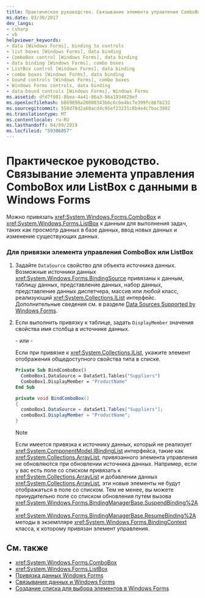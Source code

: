 ```yaml
---
title: Практическое руководство. Связывание элемента управления ComboBox или ListBox с данными в Windows Forms
ms.date: 03/30/2017
dev_langs:
- csharp
- vb
helpviewer_keywords:
- data [Windows Forms], binding to controls
- list boxes [Windows Forms], data binding
- ComboBox control [Windows Forms], data binding
- data binding [Windows Forms], combo boxes
- ListBox control [Windows Forms], data binding
- combo boxes [Windows Forms], data binding
- bound controls [Windows Forms], combo boxes
- Windows Forms controls, data binding
- data-bound controls [Windows Forms], Windows Forms
ms.assetid: dfd7f081-8bea-4a41-86a3-86a1934828ef
ms.openlocfilehash: b869898a20008343b6c6cbe4bc7e399fc86fb232
ms.sourcegitcommit: 558d78d2a68acd4c95ef23231c8b4e4c7bac3902
ms.translationtype: MT
ms.contentlocale: ru-RU
ms.lasthandoff: 04/09/2019
ms.locfileid: "59306057"
---
```

# <a name="how-to-bind-a-windows-forms-combobox-or-listbox-control-to-data"></a>Практическое руководство. Связывание элемента управления ComboBox или ListBox с данными в Windows Forms
Можно привязать <xref:System.Windows.Forms.ComboBox> и <xref:System.Windows.Forms.ListBox> к данным для выполнения задач, таких как просмотр данных в базе данных, ввод новых данных и изменение существующих данных.  
  
### <a name="to-bind-a-combobox-or-listbox-control"></a>Для привязки элемента управления ComboBox или ListBox  
  
1. Задайте `DataSource` свойство для объекта источника данных. Возможные источники данных <xref:System.Windows.Forms.BindingSource> привязаны к данным, таблицу данных, представление данных, набор данных, представление данных диспетчера, массив или любой класс, реализующий <xref:System.Collections.IList> интерфейс. Дополнительные сведения см. в разделе [Data Sources Supported by Windows Forms](../data-sources-supported-by-windows-forms.md).  
  
2. Если выполнить привязку к таблице, задать `DisplayMember` значения свойства имя столбца в источнике данных.  
  
     \- или -  
  
     Если при привязке к <xref:System.Collections.IList>, укажите элемент отображения общедоступного свойства типа в списке.  
  
    ```vb  
    Private Sub BindComboBox()  
      ComboBox1.DataSource = DataSet1.Tables("Suppliers")  
      ComboBox1.DisplayMember = "ProductName"  
    End Sub  
    ```  
  
    ```csharp  
    private void BindComboBox()  
    {  
      comboBox1.DataSource = dataSet1.Tables["Suppliers"];  
      comboBox1.DisplayMember = "ProductName";  
    }  
    ```  
  
    > [!NOTE]
    >  Если имеется привязка к источнику данных, который не реализует <xref:System.ComponentModel.IBindingList> интерфейса, такие как <xref:System.Collections.ArrayList>, привязанного элемента управления не обновляются при обновлении источника данных. Например, если у вас есть поле со списком привязать к <xref:System.Collections.ArrayList> и добавлении данных <xref:System.Collections.ArrayList>, эти новые элементы не будут отображаться в поле со списком. Тем не менее, вы можете принудительно поле со списком обновления путем вызова <xref:System.Windows.Forms.BindingManagerBase.SuspendBinding%2A> и <xref:System.Windows.Forms.BindingManagerBase.ResumeBinding%2A> методы в экземпляре <xref:System.Windows.Forms.BindingContext> класса, к которому привязан элемент управления.  
  
## <a name="see-also"></a>См. также

- <xref:System.Windows.Forms.ComboBox>
- <xref:System.Windows.Forms.ListBox>
- [Привязка данных Windows Forms](../windows-forms-data-binding.md)
- [Связывание данных и Windows Forms](../data-binding-and-windows-forms.md)
- [Создание списка для выбора элементов в Windows Forms](windows-forms-controls-used-to-list-options.md)

